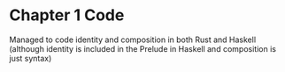 # Chapter 1 Code

Managed to code identity and composition in both Rust and Haskell (although identity is included in the Prelude in Haskell and composition is just syntax)